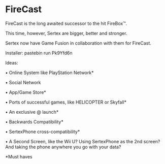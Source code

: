 # FireCast

FireCast is the long awaited successor to the hit FireBox™.

This time, however, Sertex are bigger, better and stronger.

Sertex now have Game Fusion in collaboration with them for FireCast.

Installer: pastebin run Pk9Yfd6n

Ideas:

• Online System like PlayStation Network*

• Social Network

• App/Game Store*

• Ports of successful games, like HELICOPTER or Skyfall*

• An exclusive @ launch*

• Backwards Compatibility*

• SertexPhone cross-compatibility*

• A Second Screen, like the Wii U? Using SertexPhone as the 2nd screen? And taking the phone anywhere you go with your data?

*Must haves
